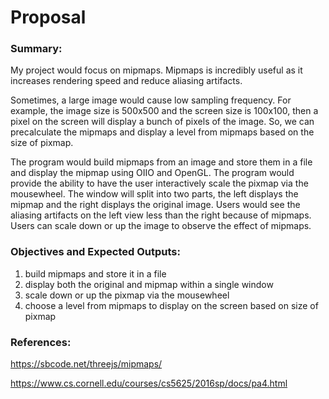 # Proposal

### Summary:

My project would focus on mipmaps. Mipmaps is incredibly useful as it increases rendering speed and reduce aliasing artifacts. 

Sometimes, a large image would cause low sampling frequency. For example, the image size is 500x500 and the screen size is 100x100, then a pixel on the screen will display a bunch of pixels of the image. So, we can precalculate the mipmaps and display a level from mipmaps based on the size of pixmap.

The program would build mipmaps from an image and store them in a file and display the mipmap using OIIO and OpenGL. The program would provide the ability to have the user interactively scale the pixmap via the mousewheel. The window will split into two parts, the left displays the mipmap and the right displays the original image. Users would see the aliasing artifacts on the left view less than the right because of mipmaps. Users can scale down or up the image to observe the effect of mipmaps.



### Objectives and Expected  Outputs:

1.  build mipmaps and store it in a file
2.  display both the original and mipmap within a single window
3.  scale down or up the pixmap via the mousewheel
4.  choose a level from mipmaps to display on the screen based on size of pixmap



### References:

https://sbcode.net/threejs/mipmaps/

https://www.cs.cornell.edu/courses/cs5625/2016sp/docs/pa4.html

